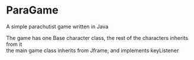 ParaGame
========

A simple parachutist game written in Java

The game has one Base character class, the rest of the characters inherits from it  
the main game class inherits from Jframe, and implements keyListener
